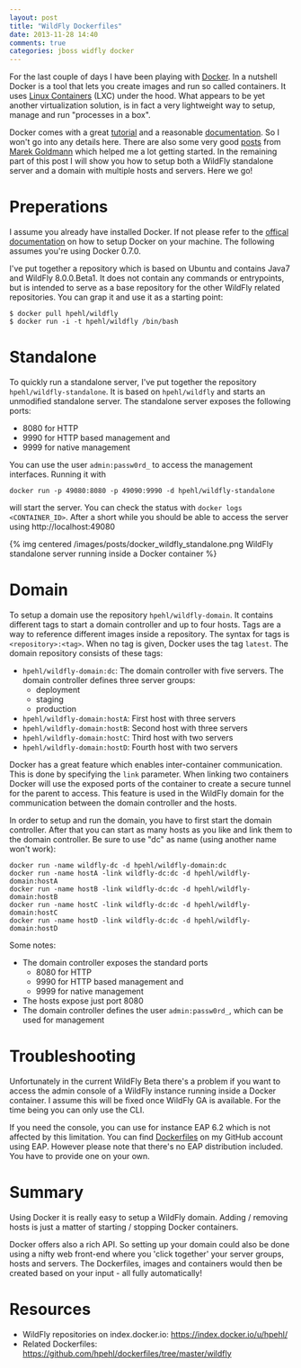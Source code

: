 ```yaml
---
layout: post
title: "WildFly Dockerfiles"
date: 2013-11-28 14:40
comments: true
categories: jboss widfly docker
---
```

For the last couple of days I have been playing with [Docker](http://www.docker.io). In a nutshell Docker is a tool
that lets you create images and run so called containers. It uses [Linux Containers](http://lxc.sourceforge.net/) (LXC)
under the hood. What appears to be yet another virtualization solution, is in fact a very lightweight way to setup,
manage and run "processes in a box".<!-- more -->

Docker comes with a great [tutorial](http://www.docker.io/gettingstarted/) and a
reasonable [documentation](http://docs.docker.io/en/latest/). So I won't go into any details here. There are also some
very good [posts](http://goldmann.pl/blog/tags/docker/) from [Marek Goldmann](http://goldmann.pl/blog/) which helped
me a lot getting started. In the remaining part of this post I will show you how to setup both a WildFly standalone
server and a domain with multiple hosts and servers. Here we go!

# Preperations

I assume you already have installed Docker. If not please refer to the
[offical documentation](http://www.docker.io/gettingstarted/#h_installation) on how to setup Docker on your machine.
The following assumes you're using Docker 0.7.0.

I've put together a repository which is based on Ubuntu and contains Java7 and WildFly 8.0.0.Beta1. It does not contain
any commands or entrypoints, but is intended to serve as a base repository for the other WildFly related repositories.
You can grap it and use it as a starting point:

```
$ docker pull hpehl/wildfly
$ docker run -i -t hpehl/wildfly /bin/bash
```

# Standalone

To quickly run a standalone server, I've put together the repository `hpehl/wildfly-standalone`. It is based on
`hpehl/wildfly` and starts an unmodified standalone server. The standalone server exposes the following ports:

- 8080 for HTTP
- 9990 for HTTP based management and
- 9999 for native management

You can use the user `admin:passw0rd_` to access the management interfaces. Running it with

```
docker run -p 49080:8080 -p 49090:9990 -d hpehl/wildfly-standalone
```

will start the server. You can check the status with `docker logs <CONTAINER_ID>`. After a short while you should
be able to access the server using http://localhost:49080

{% img centered /images/posts/docker_wildfly_standalone.png WildFly standalone server running inside a Docker container %}

# Domain

To setup a domain use the repository `hpehl/wildfly-domain`. It contains different tags to start a domain controller
and up to four hosts. Tags are a way to reference different images inside a repository. The syntax for tags is
`<repository>:<tag>`. When no tag is given, Docker uses the tag `latest`. The domain repository consists of these tags:

- `hpehl/wildfly-domain:dc`: The domain controller with five servers. The domain controller defines three server groups:
  - deployment
  - staging
  - production
- `hpehl/wildfly-domain:hostA`: First host with three servers
- `hpehl/wildfly-domain:hostB`: Second host with three servers
- `hpehl/wildfly-domain:hostC`: Third host with two servers
- `hpehl/wildfly-domain:hostD`: Fourth host with two servers

Docker has a great feature which enables inter-container communication. This is done by specifying the `link`
parameter. When linking two containers Docker will use the exposed ports of the container to create a secure tunnel
for the parent to access. This feature is used in the WildFly domain for the communication between the domain
controller and the hosts.

In order to setup and run the domain, you have to first start the domain controller. After that you can start as many
hosts as you like and link them to the domain controller. Be sure to use "dc" as name (using another name won't work):

    docker run -name wildfly-dc -d hpehl/wildfly-domain:dc
    docker run -name hostA -link wildfly-dc:dc -d hpehl/wildfly-domain:hostA
    docker run -name hostB -link wildfly-dc:dc -d hpehl/wildfly-domain:hostB
    docker run -name hostC -link wildfly-dc:dc -d hpehl/wildfly-domain:hostC
    docker run -name hostD -link wildfly-dc:dc -d hpehl/wildfly-domain:hostD

Some notes:

- The domain controller exposes the standard ports
  - 8080 for HTTP
  - 9990 for HTTP based management and
  - 9999 for native management
- The hosts expose just port 8080
- The domain controller defines the user `admin:passw0rd_`, which can be used for management

# Troubleshooting

Unfortunately in the current WildFly Beta there's a problem if you want to access the admin console of a WildFly
instance running inside a Docker container. I assume this will be fixed once WildFly GA is available. For the time
being you can only use the CLI.

If you need the console, you can use for instance EAP 6.2 which is not affected by this
limitation. You can find [Dockerfiles](https://github.com/hpehl/dockerfiles/tree/master/eap62) on my GitHub account
using EAP. However please note that there's no EAP distribution included. You have to provide one on your own.

# Summary

Using Docker it is really easy to setup a WildFly domain. Adding / removing hosts is just a matter of
starting / stopping Docker containers.

Docker offers also a rich API. So setting up your domain could also be done using a nifty web front-end where you
'click together' your server groups, hosts and servers. The Dockerfiles, images and containers would then be created
based on your input - all fully automatically!

# Resources

- WildFly repositories on index.docker.io: https://index.docker.io/u/hpehl/
- Related Dockerfiles: https://github.com/hpehl/dockerfiles/tree/master/wildfly
